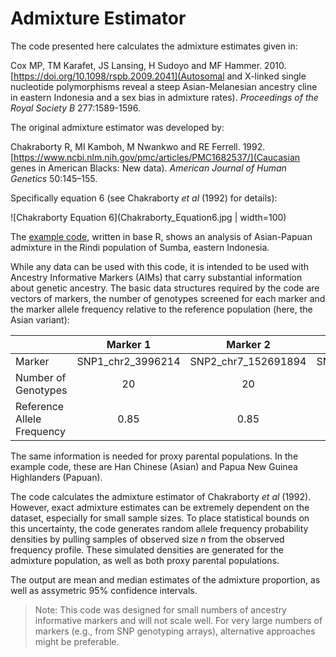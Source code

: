 # Admixture Estimator

The code presented here calculates the admixture estimates given in:

Cox MP, TM Karafet, JS Lansing, H Sudoyo and MF Hammer. 2010. [https://doi.org/10.1098/rspb.2009.2041](Autosomal and X-linked single nucleotide polymorphisms reveal a steep Asian-Melanesian ancestry cline in eastern Indonesia and a sex bias in admixture rates). *Proceedings of the Royal Society B* 277:1589-1596.

The original admixture estimator was developed by:

Chakraborty R, MI Kamboh, M Nwankwo and RE Ferrell. 1992. [https://www.ncbi.nlm.nih.gov/pmc/articles/PMC1682537/](Caucasian genes in American Blacks: New data). *American Journal of Human Genetics* 50:145–155.

Specifically equation 6 (see Chakraborty *et al* (1992) for details):

![Chakraborty Equation 6](Chakraborty_Equation6.jpg  | width=100)

The [example code](admixture_estimator.R), written in base R, shows an analysis of Asian-Papuan admixture in the Rindi population of Sumba, eastern Indonesia.

While any data can be used with this code, it is intended to be used with Ancestry Informative Markers (AIMs) that carry substantial information about genetic ancestry.  The basic data structures required by the code are vectors of markers, the number of genotypes screened for each marker and the marker allele frequency relative to the reference population (here, the Asian variant):


|       | Marker 1 | Marker 2 | Marker 3 | Marker 4 | ... | Marker *n* |
| :--- | :---: | :---: | :---: | :---: | :---: | :---: |
| Marker | SNP1_chr2_3996214 | SNP2_chr7_152691894 | SNP3_chr11_20238944 | SNP4_chr13_64798694 | ... | SNP39_chr22_1984584 |
| Number of Genotypes | 20 | 20 | 20 | 20 | ... | 20 |
| Reference Allele Frequency | 0.85 | 0.85 | 0.65 | 0.60 | ... | 0.60 |

The same information is needed for proxy parental populations.  In the example code, these are Han Chinese (Asian) and Papua New Guinea Highlanders (Papuan).

The code calculates the admixture estimator of Chakraborty *et al* (1992). However, exact admixture estimates can be extremely dependent on the dataset, especially for small sample sizes. To place statistical bounds on this uncertainty, the code generates random allele frequency probability densities by pulling samples of observed size *n* from the observed frequency profile. These simulated densities are generated for the admixture population, as well as both proxy parental populations.

The output are mean and median estimates of the admixture proportion, as well as assymetric 95% confidence intervals.

> Note: This code was designed for small numbers of ancestry informative markers and will not scale well. For very large numbers of markers (e.g., from SNP genotyping arrays), alternative approaches might be preferable.
